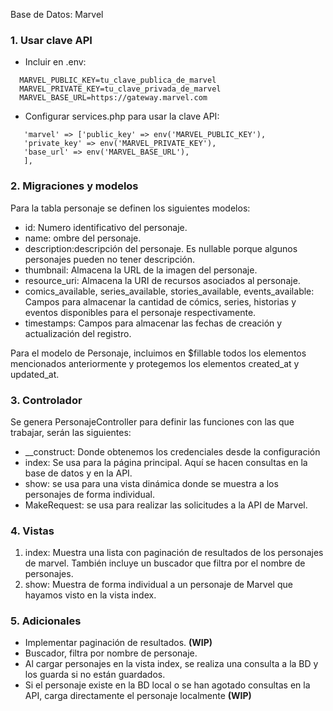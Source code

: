 Base de Datos: Marvel

### 1. Usar clave API 

- Incluir en .env:
 ```
   MARVEL_PUBLIC_KEY=tu_clave_publica_de_marvel
   MARVEL_PRIVATE_KEY=tu_clave_privada_de_marvel
   MARVEL_BASE_URL=https://gateway.marvel.com
```


- Configurar services.php para usar la clave API:
 ```
    'marvel' => ['public_key' => env('MARVEL_PUBLIC_KEY'), 
    'private_key' => env('MARVEL_PRIVATE_KEY'),
    'base_url' => env('MARVEL_BASE_URL'),
    ],
```
  

### 2. Migraciones y modelos
 Para la tabla personaje se definen los siguientes modelos:
   - id: Numero identificativo del personaje.
   - name: ombre del personaje.
   - description:descripción del personaje. Es nullable porque algunos personajes pueden no tener descripción.
   - thumbnail: Almacena la URL de la imagen del personaje.
   - resource_uri: Almacena la URI de recursos asociados al personaje.
   - comics_available, series_available, stories_available, events_available: Campos para almacenar la cantidad de cómics, series, historias y eventos disponibles para el personaje respectivamente.
   - timestamps: Campos para almacenar las fechas de creación y actualización del registro.

Para el modelo de Personaje, incluimos en $fillable todos los elementos mencionados anteriormente y protegemos los elementos created_at y updated_at.

### 3. Controlador
Se genera PersonajeController para definir las funciones con las que trabajar, serán las siguientes:

  - __construct: Donde obtenemos los credenciales desde la configuración
  - index: Se usa para la página principal. Aquí se hacen consultas en la base de datos y en la API.
  - show: se usa para una vista dinámica donde se muestra a los personajes de forma individual.
  - MakeRequest: se usa para realizar las solicitudes a la API de Marvel.

### 4. Vistas

1. index: Muestra una lista con paginación de resultados de los personajes de marvel. También incluye un buscador que filtra por el nombre de personajes.
2. show: Muestra de forma individual a un personaje de Marvel que hayamos visto en la vista index.

### 5. Adicionales
- Implementar paginación de resultados.  **(WIP)**
- Buscador, filtra por nombre de personaje.
- Al cargar personajes en la vista index, se realiza una consulta a la BD y los guarda si no están guardados.
- Si el personaje existe en la BD local o se han agotado consultas en la API, carga directamente el personaje localmente **(WIP)**
